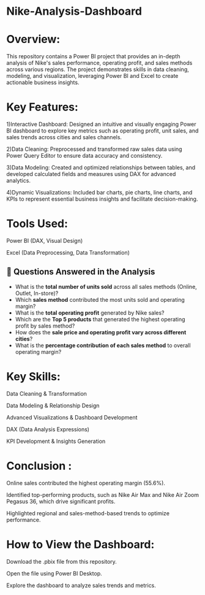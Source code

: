 # Nike-Analysis-Dashboard
# Overview:
This repository contains a Power BI project that provides an in-depth analysis of Nike's sales performance, operating profit, and sales methods across various regions. The project demonstrates skills in data cleaning, modeling, and visualization, leveraging Power BI and Excel to create actionable business insights.

# Key Features:
1)Interactive Dashboard: Designed an intuitive and visually engaging Power BI dashboard to explore key metrics such as operating profit, unit sales, and sales trends across cities and sales channels.

2)Data Cleaning: Preprocessed and transformed raw sales data using Power Query Editor to ensure data accuracy and consistency.

3)Data Modeling: Created and optimized relationships between tables, and developed calculated fields and measures using DAX for advanced analytics.

4)Dynamic Visualizations: Included bar charts, pie charts, line charts, and KPIs to represent essential business insights and facilitate decision-making.

 # Tools Used:
Power BI (DAX, Visual Design)

Excel (Data Preprocessing, Data Transformation)

## **📌 Questions Answered in the Analysis**

- What is the **total number of units sold** across all sales methods (Online, Outlet, In-store)?  
- Which **sales method** contributed the most units sold and operating margin?  
- What is the **total operating profit** generated by Nike sales?  
- Which are the **Top 5 products** that generated the highest operating profit by sales method?  
- How does the **sale price and operating profit vary across different cities**?  
- What is the **percentage contribution of each sales method** to overall operating margin?

# Key Skills:

Data Cleaning & Transformation

Data Modeling & Relationship Design

Advanced Visualizations & Dashboard Development

DAX (Data Analysis Expressions)

KPI Development & Insights Generation

# Conclusion :

Online sales contributed the highest operating margin (55.6%).

Identified top-performing products, such as Nike Air Max and Nike Air Zoom Pegasus 36, which drive significant profits.

Highlighted regional and sales-method-based trends to optimize performance.

# How to View the Dashboard:
Download the .pbix file from this repository.

Open the file using Power BI Desktop.

Explore the dashboard to analyze sales trends and metrics.

